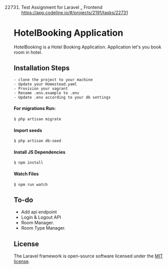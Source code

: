 22731. Test Assignment for Laravel _ Frontend 
https://app.codeline.io/#/projects/2191/tasks/22731

# HotelBooking Application

HotelBooking is a Hotel Booking Application. Application let's you book room in hotel.

## Installation Steps
```
- clone the project to your machine
- Update your Homestead.yaml
- Provision your vagrant
- Rename .env.example to .env 
- Update .env according to your db settings
```
#### For migrations Run:
``` $ php artisan migrate ```

#### Import seeds
``` $ php artisan db:seed ```

#### Install JS Dependencies
``` $ npm install ```

#### Watch Files
``` $ npm run watch ```


## To-do
- Add api endpoint
- Login & Logout API
- Room Manager.
- Room Type Manager.

## License

The Laravel framework is open-source software licensed under the [MIT license](https://opensource.org/licenses/MIT).
